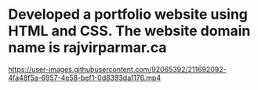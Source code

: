 # Developed a portfolio website using HTML and CSS. The website domain name is rajvirparmar.ca


https://user-images.githubusercontent.com/92065392/211692092-4fa48f5a-6957-4e58-bef1-0d8393da1176.mp4

